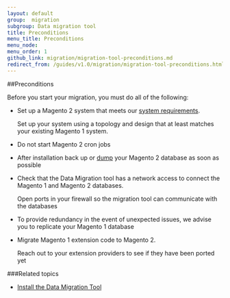 ```yaml
---
layout: default
group:  migration
subgroup: Data migration tool
title: Preconditions
menu_title: Preconditions
menu_node: 
menu_order: 1
github_link: migration/migration-tool-preconditions.md
redirect_from: /guides/v1.0/migration/migration-tool-preconditions.html
---
```


##Preconditions

Before you start your migration, you must do all of the following:

*	Set up a Magento 2 system that meets our <a href="{{ site.gdeurl }}/install-gde/system-requirements.html">system requirements</a>.

	Set up your system using a topology and design that at least matches your existing Magento 1 system.

*	Do not start Magento 2 cron jobs

*	After installation back up or <a href="https://dev.mysql.com/doc/refman/5.1/en/mysqldump.html" target="_blank">dump</a> your Magento 2 database as soon as possible

*	Check that the Data Migration tool has a network access to connect the Magento 1 and Magento 2 databases.

	Open ports in your firewall so the migration tool can communicate with the databases

*	To provide redundancy in the event of unexpected issues, we advise you to replicate your Magento 1 database

*	Migrate Magento 1 extension code to Magento 2.

	Reach out to your extension providers to see if they have been ported yet

###Related topics

* <a href="{{ site.gdeurl }}migration/migration-tool-install.html">Install the Data Migration Tool</a>